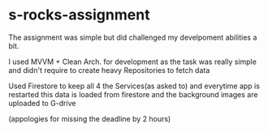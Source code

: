 # s-rocks-assignment

The assignment was simple but did challenged my develpoment abilities a bit.

I used MVVM + Clean Arch. for development as the task was really simple and didn't require to create heavy Repositories to fetch data

Used Firestore to keep all 4 the Services(as asked to) and everytime app is restarted this data is loaded from firestore and the background images are uploaded to G-drive  





(appologies for missing the deadline by 2 hours)
